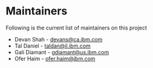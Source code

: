 # Maintainers

Following is the current list of maintainers on this project

* Devan Shah - devans@ca.ibm.com
* Tal Daniel - taldan@il.ibm.com 
* Gali Diamant - gdiamant@us.ibm.com
* Ofer Haim - ofer.haim@ibm.com